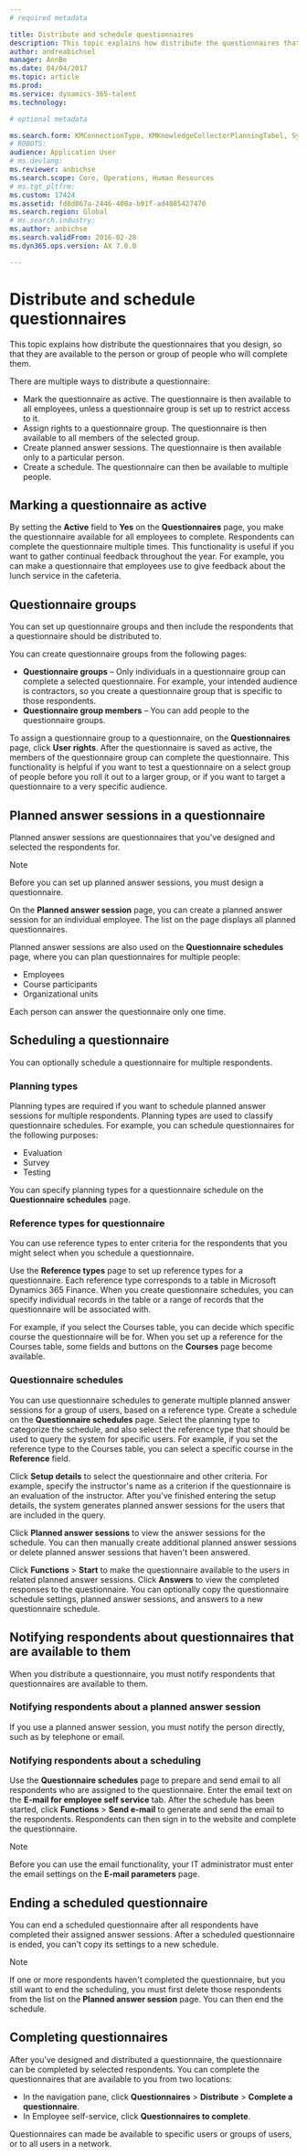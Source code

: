 ```yaml
---
# required metadata

title: Distribute and schedule questionnaires
description: This topic explains how distribute the questionnaires that you design, so that they are available to the person or group of people who will complete them. 
author: andreabichsel
manager: AnnBe
ms.date: 04/04/2017
ms.topic: article
ms.prod: 
ms.service: dynamics-365-talent
ms.technology: 

# optional metadata

ms.search.form: KMConnectionType, KMKnowledgeCollectorPlanningTabel, SysEmailParameters
# ROBOTS: 
audience: Application User
# ms.devlang: 
ms.reviewer: anbichse
ms.search.scope: Core, Operations, Human Resources
# ms.tgt_pltfrm: 
ms.custom: 17424
ms.assetid: fd8d867a-2446-400a-b91f-ad4085427470
ms.search.region: Global
# ms.search.industry: 
ms.author: anbichse
ms.search.validFrom: 2016-02-28
ms.dyn365.ops.version: AX 7.0.0

---
```


# Distribute and schedule questionnaires

This topic explains how distribute the questionnaires that you design, so that they are available to the person or group of people who will complete them. 

There are multiple ways to distribute a questionnaire:

-   Mark the questionnaire as active. The questionnaire is then available to all employees, unless a questionnaire group is set up to restrict access to it.
-   Assign rights to a questionnaire group. The questionnaire is then available to all members of the selected group.
-   Create planned answer sessions. The questionnaire is then available only to a particular person.
-   Create a schedule. The questionnaire can then be available to multiple people.

## Marking a questionnaire as active

By setting the **Active** field to **Yes** on the **Questionnaires** page, you make the questionnaire available for all employees to complete. Respondents can complete the questionnaire multiple times. This functionality is useful if you want to gather continual feedback throughout the year. For example, you can make a questionnaire that employees use to give feedback about the lunch service in the cafeteria.

## Questionnaire groups

You can set up questionnaire groups and then include the respondents that a questionnaire should be distributed to. 

You can create questionnaire groups from the following pages:

-   **Questionnaire groups** – Only individuals in a questionnaire group can complete a selected questionnaire. For example, your intended audience is contractors, so you create a questionnaire group that is specific to those respondents.
-   **Questionnaire group members** – You can add people to the questionnaire groups.

To assign a questionnaire group to a questionnaire, on the **Questionnaires** page, click **User rights**. After the questionnaire is saved as active, the members of the questionnaire group can complete the questionnaire. This functionality is helpful if you want to test a questionnaire on a select group of people before you roll it out to a larger group, or if you want to target a questionnaire to a very specific audience.

## Planned answer sessions in a questionnaire

Planned answer sessions are questionnaires that you've designed and selected the respondents for. 

> [!NOTE]
> Before you can set up planned answer sessions, you must design a questionnaire. 

On the **Planned answer session** page, you can create a planned answer session for an individual employee. The list on the page displays all planned questionnaires. 

Planned answer sessions are also used on the **Questionnaire schedules** page, where you can plan questionnaires for multiple people:

-   Employees
-   Course participants
-   Organizational units

Each person can answer the questionnaire only one time.

## Scheduling a questionnaire

You can optionally schedule a questionnaire for multiple respondents.

### Planning types

Planning types are required if you want to schedule planned answer sessions for multiple respondents. Planning types are used to classify questionnaire schedules. For example, you can schedule questionnaires for the following purposes:

-   Evaluation
-   Survey
-   Testing

You can specify planning types for a questionnaire schedule on the **Questionnaire schedules** page.

### Reference types for questionnaire

You can use reference types to enter criteria for the respondents that you might select when you schedule a questionnaire. 

Use the **Reference types** page to set up reference types for a questionnaire. Each reference type corresponds to a table in Microsoft Dynamics 365 Finance. When you create questionnaire schedules, you can specify individual records in the table or a range of records that the questionnaire will be associated with. 

For example, if you select the Courses table, you can decide which specific course the questionnaire will be for. When you set up a reference for the Courses table, some fields and buttons on the **Courses** page become available.

### Questionnaire schedules

You can use questionnaire schedules to generate multiple planned answer sessions for a group of users, based on a reference type. Create a schedule on the **Questionnaire schedules** page. Select the planning type to categorize the schedule, and also select the reference type that should be used to query the system for specific users. For example, if you set the reference type to the Courses table, you can select a specific course in the **Reference** field. 

Click **Setup details** to select the questionnaire and other criteria. For example, specify the instructor's name as a criterion if the questionnaire is an evaluation of the instructor. After you've finished entering the setup details, the system generates planned answer sessions for the users that are included in the query. 

Click **Planned answer sessions** to view the answer sessions for the schedule. You can then manually create additional planned answer sessions or delete planned answer sessions that haven't been answered. 

Click **Functions** &gt; **Start** to make the questionnaire available to the users in related planned answer sessions. Click **Answers** to view the completed responses to the questionnaire. You can optionally copy the questionnaire schedule settings, planned answer sessions, and answers to a new questionnaire schedule.

## Notifying respondents about questionnaires that are available to them
When you distribute a questionnaire, you must notify respondents that questionnaires are available to them. 

### Notifying respondents about a planned answer session

If you use a planned answer session, you must notify the person directly, such as by telephone or email.

### Notifying respondents about a scheduling

Use the **Questionnaire schedules** page to prepare and send email to all respondents who are assigned to the questionnaire. Enter the email text on the **E-mail for employee self service** tab. After the schedule has been started, click **Functions** &gt; **Send e-mail** to generate and send the email to the respondents. Respondents can then sign in to the website and complete the questionnaire. 

> [!NOTE]
> Before you can use the email functionality, your IT administrator must enter the email settings on the **E-mail parameters** page.

## Ending a scheduled questionnaire

You can end a scheduled questionnaire after all respondents have completed their assigned answer sessions. After a scheduled questionnaire is ended, you can't copy its settings to a new schedule. 

> [!NOTE]
>   If one or more respondents haven't completed the questionnaire, but you still want to end the scheduling, you must first delete those respondents from the list on the **Planned answer session** page. You can then end the schedule.

## Completing questionnaires

After you've designed and distributed a questionnaire, the questionnaire can be completed by selected respondents. You can complete the questionnaires that are available to you from two locations:

-   In the navigation pane, click **Questionnaires** &gt; **Distribute** &gt; **Complete a questionnaire**.
-   In Employee self-service, click **Questionnaires to complete**.

Questionnaires can made be available to specific users or groups of users, or to all users in a network.


